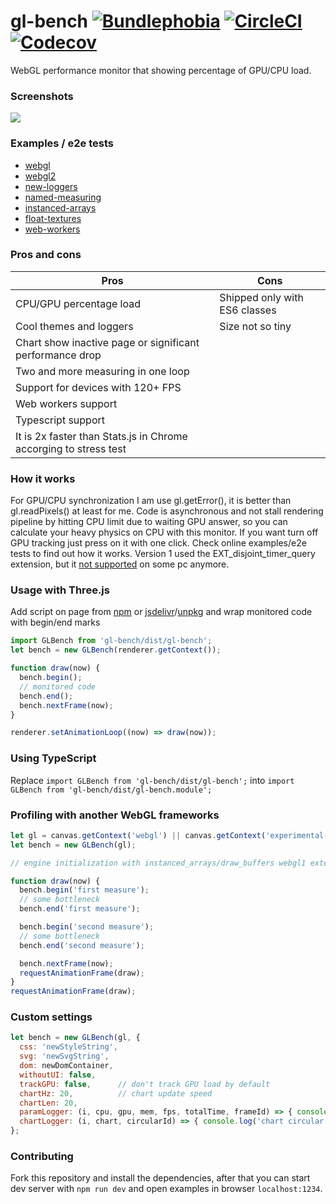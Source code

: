 # gl-bench [![Bundlephobia](https://badgen.net/bundlephobia/minzip/gl-bench)](https://bundlephobia.com/result?p=gl-bench) [![CircleCI](https://badgen.net/github/status/munrocket/gl-bench)](https://circleci.com/gh/munrocket/gl-bench) [![Codecov](https://img.shields.io/codecov/c/github/munrocket/gl-bench.svg)](https://codecov.io/gh/munrocket/gl-bench)

WebGL performance monitor that showing percentage of GPU/CPU load.

### Screenshots
![](https://habrastorage.org/webt/vb/ys/pz/vbyspz0emcxkslj0c-u0toxbom0.png)

### Examples / e2e tests
- [webgl](https://munsocket.github.io/gl-bench/examples/webgl.html)
- [webgl2](https://munsocket.github.io/gl-bench/examples/webgl2.html)
- [new-loggers](https://munsocket.github.io/gl-bench/examples/new-loggers.html)
- [named-measuring](https://munsocket.github.io/gl-bench/examples/named-measuring.html)
- [instanced-arrays](https://munsocket.github.io/gl-bench/examples/instanced-arrays.html)
- [float-textures](https://munsocket.github.io/gl-bench/examples/float-textures.html)
- [web-workers](https://munsocket.github.io/gl-bench/examples/web-workers.html)

### Pros and cons
|                        Pros                                      |             Cons                         |
|------------------------------------------------------------------|------------------------------------------|
| CPU/GPU percentage load                                          | Shipped only with ES6 classes            |
| Cool themes and loggers                                          | Size not so tiny                         |
| Chart show inactive page or significant performance drop         |                                          |
| Two and more measuring in one loop                               |                                          |
| Support for devices with 120+ FPS                                |                                          |
| Web workers support                                              |                                          |
| Typescript support                                               |                                          | 
| It is 2x faster than Stats.js in Chrome accorging to stress test |                                          |

### How it works
For GPU/CPU synchronization I am use gl.getError(), it is better than gl.readPixels() at least for me. Code is asynchronous and not stall rendering pipeline by hitting CPU limit due to waiting GPU answer, so you can calculate your heavy physics on CPU with this monitor. If you want turn off GPU tracking just press on it with one click. Check online examples/e2e tests to find out how it works. Version 1 used the EXT_disjoint_timer_query extension, but it [not supported](https://caniuse.com/#search=disjoint_timer_query) on some pc anymore.

### Usage with Three.js
Add script on page from [npm](https://www.npmjs.com/package/gl-bench) or [jsdelivr](https://cdn.jsdelivr.net/npm/gl-bench/dist/gl-bench.min.js)/[unpkg](https://unpkg.com/gl-bench/dist/gl-bench.min.js) and wrap monitored code with begin/end marks
```javascript
import GLBench from 'gl-bench/dist/gl-bench';
let bench = new GLBench(renderer.getContext());

function draw(now) {
  bench.begin();
  // monitored code
  bench.end();
  bench.nextFrame(now);
}

renderer.setAnimationLoop((now) => draw(now));
```

### Using TypeScript
Replace ``import GLBench from 'gl-bench/dist/gl-bench';`` into ``import GLBench from 'gl-bench/dist/gl-bench.module';``

### Profiling with another WebGL frameworks
```javascript
let gl = canvas.getContext('webgl') || canvas.getContext('experimental-webgl');
let bench = new GLBench(gl);

// engine initialization with instanced_arrays/draw_buffers webgl1 extensions goes after!

function draw(now) {
  bench.begin('first measure');
  // some bottleneck
  bench.end('first measure');

  bench.begin('second measure');
  // some bottleneck
  bench.end('second measure');

  bench.nextFrame(now);
  requestAnimationFrame(draw);
}
requestAnimationFrame(draw);
```

### Custom settings
```javascript
let bench = new GLBench(gl, {
  css: 'newStyleString',
  svg: 'newSvgString',
  dom: newDomContainer,
  withoutUI: false,
  trackGPU: false,      // don't track GPU load by default
  chartHz: 20,          // chart update speed
  chartLen: 20,
  paramLogger: (i, cpu, gpu, mem, fps, totalTime, frameId) => { console.log(cpu, gpu) },
  chartLogger: (i, chart, circularId) => { console.log('chart circular buffer=', chart) },
};
```

### Contributing
Fork this repository and install the dependencies, after that you can start dev server with `npm run dev`
and open examples in browser `localhost:1234`.

[//]: # (posible optimizations: delete array clone, get rid of self)
